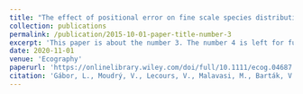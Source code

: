```yaml
---
title: "The effect of positional error on fine scale species distribution models increases for specialist species"
collection: publications
permalink: /publication/2015-10-01-paper-title-number-3
excerpt: 'This paper is about the number 3. The number 4 is left for future work.'
date: 2020-11-01
venue: 'Ecography'
paperurl: 'https://onlinelibrary.wiley.com/doi/full/10.1111/ecog.04687'
citation: 'Gábor, L., Moudrý, V., Lecours, V., Malavasi, M., Barták, V., Fogl, M., ... & Václavík, T. (2020). The effect of positional error on fine scale species distribution models increases for specialist species. Ecography, 43(2), 256-269.'
---
```

